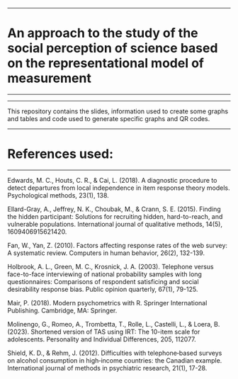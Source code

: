 ----------------------------------------------------------------------------------------------------------------------------------------------------------------
# An approach to the study of the social perception of science based on the representational model of measurement
----------------------------------------------------------------------------------------------------------------------------------------------------------------
----------------------------------------------------------------------------------------------------------------------------------------------------------------
This repository contains the slides, information used to create some graphs and tables and code used to generate specific graphs and QR codes.

----------------------------------------------------------------------------------------------------------------------------------------------------------------
# References used:
----------------------------------------------------------------------------------------------------------------------------------------------------------------
Edwards, M. C., Houts, C. R., & Cai, L. (2018). A diagnostic procedure to detect departures from local independence in item response theory models. Psychological methods, 23(1), 138.

Ellard-Gray, A., Jeffrey, N. K., Choubak, M., & Crann, S. E. (2015). Finding the hidden participant: Solutions for recruiting hidden, hard-to-reach, and vulnerable populations. International journal of qualitative methods, 14(5), 1609406915621420.

Fan, W., Yan, Z. (2010). Factors affecting response rates of the web survey: A systematic review. Computers in human behavior, 26(2), 132-139.

Holbrook, A. L., Green, M. C., Krosnick, J. A. (2003). Telephone versus face-to-face interviewing of national probability samples with long questionnaires: Comparisons of respondent satisficing and social desirability response bias. Public opinion quarterly, 67(1), 79-125.

Mair, P. (2018). Modern psychometrics with R. Springer International Publishing. Cambridge, MA: Springer.

Molinengo, G., Romeo, A., Trombetta, T., Rolle, L., Castelli, L., & Loera, B. (2023). Shortened version of TAS using IRT: The 10-item scale for adolescents. Personality and Individual Differences, 205, 112077.

Shield, K. D., & Rehm, J. (2012). Difficulties with telephone‐based surveys on alcohol consumption in high‐income countries: the Canadian example. International journal of methods in psychiatric research, 21(1), 17-28.

